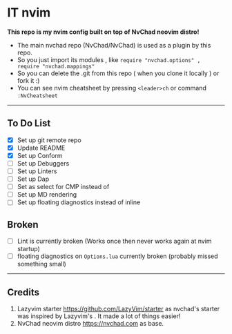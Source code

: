 # IT nvim
**This repo is my nvim config built on top of NvChad neovim distro!**

- The main nvchad repo (NvChad/NvChad) is used as a plugin by this repo.
- So you just import its modules , like `require "nvchad.options" , require "nvchad.mappings"`
- So you can delete the .git from this repo ( when you clone it locally ) or fork it :)
- You can see nvim cheatsheet by pressing `<leader>ch` or command `:NvCheatsheet`

---

## To Do List
- [x] Set up git remote repo
- [x] Update README
- [x] Set up Conform
- [ ] Set up Debuggers
- [ ] Set up Linters
- [ ] Set up Dap
- [ ] Set <TAB> as select for CMP instead of <CR>
- [ ] Set up MD rendering
- [ ] Set up floating diagnostics instead of inline

## Broken
- [ ] Lint is currently broken (Works once then never works again at nvim startup)
- [ ] floating diagnostics on `Options.lua` currently broken (probably missed something small)

---

## Credits
1) Lazyvim starter https://github.com/LazyVim/starter as nvchad's starter was inspired by Lazyvim's . It made a lot of things easier!
2) NvChad neovim distro https://nvchad.com as base.
